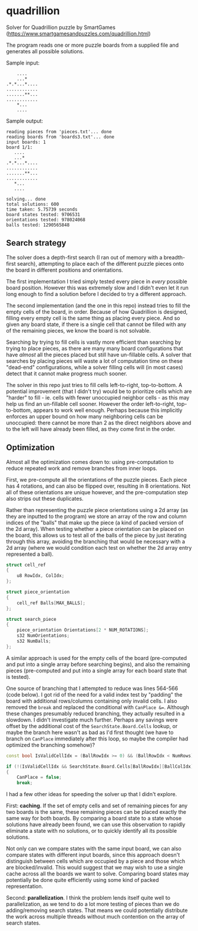 # quadrillion
Solver for Quadrillion puzzle by SmartGames (https://www.smartgamesandpuzzles.com/quadrillion.html)

The program reads one or more puzzle boards from a supplied file and generates all possible solutions.

Sample input:
```
    ....
    ...*
.*.*...*....
............
.......**...
............
    *...
    ....
 ```
 
 Sample output:
 ```
 reading pieces from 'pieces.txt'... done
reading boards from 'boards3.txt'... done
input boards: 1
board 1/1:
    ....    
    ...*    
.*.*...*....
............
.......**...
............
    *...    
    ....    

solving... done
total solutions: 600
time taken: 5.75739 seconds
board states tested: 9706531
orientations tested: 978024068
balls tested: 1290565848
```

## Search strategy

The solver does a depth-first search (I ran out of memory with a breadth-first search), attempting to place each of the different puzzle pieces onto the board in different positions and orientations.

The first implementation I tried simply tested every piece in _every_ possible board position. However this was extremely slow and I didn't even let it run long enough to find a solution before I decided to try a different approach.

The second implementation (and the one in this repo) instead tries to fill the empty cells of the board, in order. Because of how Quadrillion is designed, filling every empty cell is the same thing as placing every piece. And so given any board state, if there is a single cell that cannot be filled with any of the remaining pieces, we know the board is not solvable.

Searching by trying to fill cells is vastly more efficient than searching by trying to place pieces, as there are many many board configurations that have _almost_ all the pieces placed but still have un-fillable cells. A solver that searches by placing pieces will waste a lot of computation time on these "dead-end" configurations, while a solver filling cells will (in most cases) detect that it cannot make progress much sooner.

The solver in this repo just tries to fill cells left-to-right, top-to-bottom. A potential improvement (that I didn't try) would be to prioritize cells which are "harder" to fill - ie. cells with fewer unoccupied neighbor cells - as this may help us find an un-fillable cell sooner. However the order left-to-right, top-to-bottom, appears to work well enough. Perhaps because this implicitly enforces an upper bound on how many neighboring cells can be unoccupied: there cannot be more than 2 as the direct neighbors above and to the left will have already been filled, as they come first in the order.

## Optimization

Almost all the optimization comes down to: using pre-computation to reduce repeated work and remove branches from inner loops.

First, we pre-compute all the orientations of the puzzle pieces. Each piece has 4 rotations, and can also be flipped over, resulting in 8 orientations. Not all of these orientations are unique however, and the pre-computation step also strips out these duplicates.

Rather than representing the puzzle piece orientations using a 2d array (as they are inputted to the program) we store an array of the row and column indices of the "balls" that make up the piece (a kind of packed version of the 2d array). When testing whether a piece orientation can be placed on the board, this allows us to test all of the balls of the piece by just iterating through this array, avoiding the branching that would be necessary with a 2d array (where we would condition each test on whether the 2d array entry represented a ball).

````C++
struct cell_ref
{
    u8 RowIdx, ColIdx;
};

struct piece_orientation
{
    cell_ref Balls[MAX_BALLS];
};

struct search_piece
{
    piece_orientation Orientations[2 * NUM_ROTATIONS];
    s32 NumOrientations;
    s32 NumBalls;
};
````

A similar approach is used for the empty cells of the board (pre-computed and put into a single array before searching begins), and also the remaining pieces (pre-computed and put into a single array for each board state that is tested).


One source of branching that I attempted to reduce was lines 564-566 (code below). I got rid of the need for a valid index test by "padding" the board with additional rows/columns containing only invalid cells. I also removed the `break` and replaced the conditional with `CanPlace &=`. Although these changes presumably reduced branching, they actually resulted in a slowdown. I didn't investigate much further. Perhaps any savings were offset by the additional cost of the `SearchState.Board.Cells` lookup, or maybe the branch here wasn't as bad as I'd first thought (we have to branch on `CanPlace` immediately after this loop, so maybe the compiler had optimized the branching somehow)?
````C++
const bool IsValidCellIdx = (BallRowIdx >= 0) && (BallRowIdx < NumRows) && (BallColIdx >= 0) && (BallColIdx < NumCols);

if (!(IsValidCellIdx && SearchState.Board.Cells[BallRowIdx][BallColIdx] == cell_value::Empty))
{
    CanPlace = false;
    break;
````


I had a few other ideas for speeding the solver up that I didn't explore.

First: **caching**. If the set of empty cells and set of remaining pieces for any two boards is the same, these remaining pieces can be placed exactly the same way for both boards. By comparing a board state to a state whose solutions have already been found, we can use this observation to rapidly eliminate a state with no solutions, or to quickly identify all its possible solutions.

Not only can we compare states with the same input board, we can also compare states with different input boards, since this approach doesn't distinguish between cells which are occupied by a piece and those which are blocked/invalid. This would suggest that we may wish to use a single cache across all the boards we want to solve. Comparing board states may potentially be done quite efficiently using some kind of packed representation.

Second: **parallelization**. I think the problem lends itself quite well to parallelization, as we tend to do a lot more testing of pieces than we do adding/removing search states. That means we could potentially distribute the work across multiple threads without much contention on the array of search states.
